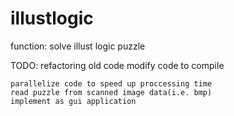 # illustlogic

function:
    solve illust logic puzzle

TODO:
    refactoring old code
    modify code to compile

    parallelize code to speed up proccessing time
    read puzzle from scanned image data(i.e. bmp)
    implement as gui application

